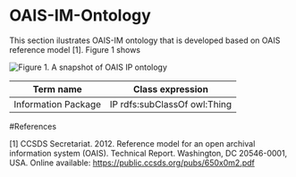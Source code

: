 # OAIS-IM-Ontology

This section ilustrates OAIS-IM ontology that is developed based on OAIS reference model [1]. Figure 1 shows


![Figure 1. A snapshot of OAIS IP ontology](/images/pds-label-uml-model.png=100x20)

|Term name           | Class expression               |
|--------------------|--------------------------------|
|Information Package | IP rdfs:subClassOf owl:Thing   | 

#References

[1] CCSDS Secretariat. 2012. Reference model for an open archival information system (OAIS). Technical Report. 
Washington, DC 20546-0001, USA. Online available: https://public.ccsds.org/pubs/650x0m2.pdf
